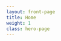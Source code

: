 ```yaml
---
layout: front-page
title: Home
weight: 1
class: hero-page
---
```


<div class="skill-hero">
<div class="wrapper-center">
  <div class="page-content">
  
  </div>
</div>
</div>


